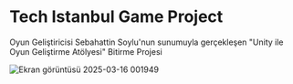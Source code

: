 # Tech Istanbul Game Project
Oyun Geliştiricisi Sebahattin Soylu'nun sunumuyla gerçekleşen "Unity ile Oyun Geliştirme Atölyesi" Bitirme Projesi

![Ekran görüntüsü 2025-03-16 001949](https://github.com/user-attachments/assets/9f1c851f-3720-4fbd-a67b-223d6b47147d)

